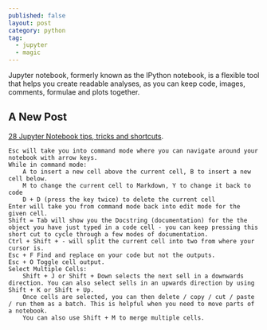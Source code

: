 ```yaml
---
published: false
layout: post
category: python
tag:
  - jupyter
  - magic
---
```


Jupyter notebook, formerly known as the IPython notebook, is a flexible tool that helps you create readable analyses, as you can keep code, images, comments, formulae and plots together.

## A New Post

[28 Jupyter Notebook tips, tricks and shortcuts](https://www.dataquest.io/blog/jupyter-notebook-tips-tricks-shortcuts/).




    Esc will take you into command mode where you can navigate around your notebook with arrow keys.
    While in command mode:
        A to insert a new cell above the current cell, B to insert a new cell below.
        M to change the current cell to Markdown, Y to change it back to code
        D + D (press the key twice) to delete the current cell
    Enter will take you from command mode back into edit mode for the given cell.
    Shift = Tab will show you the Docstring (documentation) for the the object you have just typed in a code cell - you can keep pressing this short cut to cycle through a few modes of documentation.
    Ctrl + Shift + - will split the current cell into two from where your cursor is.
    Esc + F Find and replace on your code but not the outputs.
    Esc + O Toggle cell output.
    Select Multiple Cells:
        Shift + J or Shift + Down selects the next sell in a downwards direction. You can also select sells in an upwards direction by using Shift + K or Shift + Up.
        Once cells are selected, you can then delete / copy / cut / paste / run them as a batch. This is helpful when you need to move parts of a notebook.
        You can also use Shift + M to merge multiple cells.
